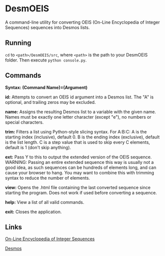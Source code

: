 # DesmOEIS
A command-line utility for converting OEIS (On-Line Encyclopedia of Integer Sequences) sequences into Desmos lists.

## Running
`cd` to `<path>/DesmOEIS/src`, where `<path>` is the path to your DesmOEIS folder. Then execute `python console.py`.

## Commands

**Syntax: (Command Name)=(Argument)**

**id:** Attempts to convert an OEIS id argument into a Desmos list. 
The "A" is optional, and trailing zeros may be excluded.

**name:** Assigns the resulting Desmos list to a variable with the given name. 
Names must be exactly one letter character (except "e"), no numbers or special characters.

**trim:** Filters a list using Python-style slicing syntax. For A:B:C:
A is the starting index (inclusive), default 0.
B is the ending index (exclusive), default is the list length.
C is a step value that is used to skip every C elements, default is 1 (don't skip anything).

**ext:** Pass Y to this to output the extended version of the OEIS sequence.
WARNING: Passing an entire extended sequence this way is usually not a good idea, as such
sequences can be hundreds of elements long, and can cause your browser to hang. You may want
to combine this with trimming syntax to reduce the number of elements.

**view:** Opens the .html file containing the last converted sequence since starting the program. 
Does not work if used before converting a sequence.

**help:** View a list of all valid commands.

**exit:** Closes the application.

## Links
[On-Line Encyclopedia of Integer Sequences](https://oeis.org/)

[Desmos](https://www.desmos.com/)
